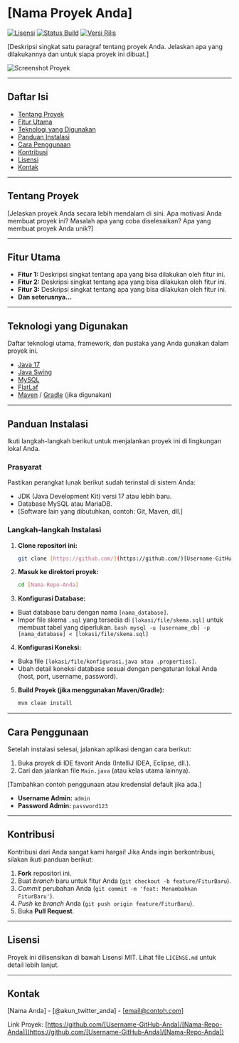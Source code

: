 # [Nama Proyek Anda]

[![Lisensi](https://img.shields.io/badge/license-MIT-blue.svg)](LICENSE.md)
[![Status Build](https://img.shields.io/badge/build-passing-brightgreen.svg)](https://github.com/[Username-GitHub-Anda]/[Nama-Repo-Anda])
[![Versi Rilis](https://img.shields.io/badge/release-v1.0-blue.svg)](https://github.com/[Username-GitHub-Anda]/[Nama-Repo-Anda]/releases)

[Deskripsi singkat satu paragraf tentang proyek Anda. Jelaskan apa yang dilakukannya dan untuk siapa proyek ini dibuat.]

![Screenshot Proyek](link/ke/screenshot_proyek.png)

---

##  Daftar Isi

- [Tentang Proyek](#tentang-proyek)
- [Fitur Utama](#fitur-utama)
- [Teknologi yang Digunakan](#teknologi-yang-digunakan)
- [Panduan Instalasi](#panduan-instalasi)
- [Cara Penggunaan](#cara-penggunaan)
- [Kontribusi](#kontribusi)
- [Lisensi](#lisensi)
- [Kontak](#kontak)

---

## Tentang Proyek

[Jelaskan proyek Anda secara lebih mendalam di sini. Apa motivasi Anda membuat proyek ini? Masalah apa yang coba diselesaikan? Apa yang membuat proyek Anda unik?]

---

## Fitur Utama

- **Fitur 1:** Deskripsi singkat tentang apa yang bisa dilakukan oleh fitur ini.
- **Fitur 2:** Deskripsi singkat tentang apa yang bisa dilakukan oleh fitur ini.
- **Fitur 3:** Deskripsi singkat tentang apa yang bisa dilakukan oleh fitur ini.
- **Dan seterusnya...**

---

## Teknologi yang Digunakan

Daftar teknologi utama, framework, dan pustaka yang Anda gunakan dalam proyek ini.

* [Java 17](https://www.oracle.com/java/)
* [Java Swing](https://docs.oracle.com/javase/tutorial/uiswing/)
* [MySQL](https://www.mysql.com/)
* [FlatLaf](https://www.formdev.com/flatlaf/)
* [Maven](https://maven.apache.org/) / [Gradle](https://gradle.org/) (jika digunakan)

---

## Panduan Instalasi

Ikuti langkah-langkah berikut untuk menjalankan proyek ini di lingkungan lokal Anda.

### Prasyarat

Pastikan perangkat lunak berikut sudah terinstal di sistem Anda:
* JDK (Java Development Kit) versi 17 atau lebih baru.
* Database MySQL atau MariaDB.
* [Software lain yang dibutuhkan, contoh: Git, Maven, dll.]

### Langkah-langkah Instalasi

1.  **Clone repositori ini:**
    ```bash
    git clone [https://github.com/](https://github.com/)[Username-GitHub-Anda]/[Nama-Repo-Anda].git
    ```

2.  **Masuk ke direktori proyek:**
    ```bash
    cd [Nama-Repo-Anda]
    ```

3.  **Konfigurasi Database:**
   * Buat database baru dengan nama `[nama_database]`.
   * Impor file skema `.sql` yang tersedia di `[lokasi/file/skema.sql]` untuk membuat tabel yang diperlukan.
    ```bash
    mysql -u [username_db] -p [nama_database] < [lokasi/file/skema.sql]
    ```

4.  **Konfigurasi Koneksi:**
   * Buka file `[lokasi/file/konfigurasi.java atau .properties]`.
   * Ubah detail koneksi database sesuai dengan pengaturan lokal Anda (host, port, username, password).

5.  **Build Proyek (jika menggunakan Maven/Gradle):**
    ```bash
    mvn clean install
    ```

---

## Cara Penggunaan

Setelah instalasi selesai, jalankan aplikasi dengan cara berikut:

1.  Buka proyek di IDE favorit Anda (IntelliJ IDEA, Eclipse, dll.).
2.  Cari dan jalankan file `Main.java` (atau kelas utama lainnya).

[Tambahkan contoh penggunaan atau kredensial default jika ada.]
* **Username Admin:** `admin`
* **Password Admin:** `password123`

---

## Kontribusi

Kontribusi dari Anda sangat kami hargai! Jika Anda ingin berkontribusi, silakan ikuti panduan berikut:

1.  **Fork** repositori ini.
2.  Buat *branch* baru untuk fitur Anda (`git checkout -b feature/FiturBaru`).
3.  *Commit* perubahan Anda (`git commit -m 'feat: Menambahkan FiturBaru'`).
4.  *Push* ke *branch* Anda (`git push origin feature/FiturBaru`).
5.  Buka **Pull Request**.

---

## Lisensi

Proyek ini dilisensikan di bawah Lisensi MIT. Lihat file `LICENSE.md` untuk detail lebih lanjut.

---

## Kontak

[Nama Anda] - [@akun_twitter_anda] - [email@contoh.com]

Link Proyek: [https://github.com/[Username-GitHub-Anda]/[Nama-Repo-Anda]](https://github.com/[Username-GitHub-Anda]/[Nama-Repo-Anda])